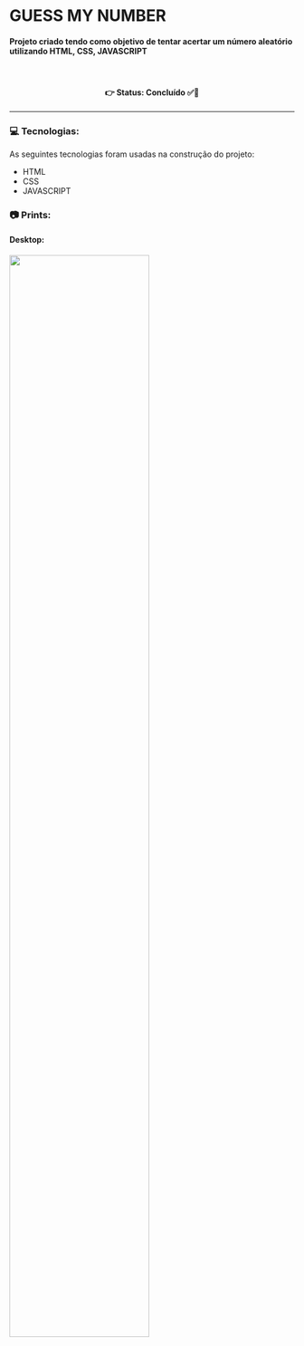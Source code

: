 # GUESS MY NUMBER
#### Projeto criado tendo como objetivo de tentar acertar um número aleatório utilizando HTML, CSS, JAVASCRIPT



<br />

<h4 align='center'>
👉 Status: Concluído ✅👏
</h4>
<hr />

### 💻 Tecnologias:
As seguintes tecnologias foram usadas na construção do projeto:
- HTML
- CSS
- JAVASCRIPT

### 📷 Prints:

#### Desktop:
<img src="https://i.ibb.co/GkLnhCD/guess-my-number.png" width="70%"></img> 

